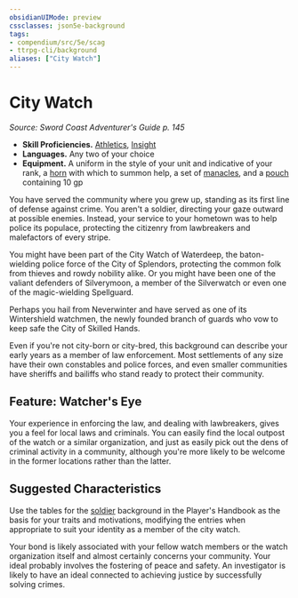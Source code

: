 ```yaml
---
obsidianUIMode: preview
cssclasses: json5e-background
tags:
- compendium/src/5e/scag
- ttrpg-cli/background
aliases: ["City Watch"]
---
```

# City Watch
*Source: Sword Coast Adventurer's Guide p. 145*  

- **Skill Proficiencies.** [Athletics](/3-Mechanics/CLI/rules/skills.md#Athletics), [Insight](/3-Mechanics/CLI/rules/skills.md#Insight)  
- **Languages.** Any two of your choice  
- **Equipment.** A uniform in the style of your unit and indicative of your rank, a [horn](/3-Mechanics/CLI/items/horn.md) with which to summon help, a set of [manacles](/3-Mechanics/CLI/items/manacles.md), and a [pouch](/3-Mechanics/CLI/items/pouch.md) containing 10 gp  

You have served the community where you grew up, standing as its first line of defense against crime. You aren't a soldier, directing your gaze outward at possible enemies. Instead, your service to your hometown was to help police its populace, protecting the citizenry from lawbreakers and malefactors of every stripe.

You might have been part of the City Watch of Waterdeep, the baton-wielding police force of the City of Splendors, protecting the common folk from thieves and rowdy nobility alike. Or you might have been one of the valiant defenders of Silverymoon, a member of the Silverwatch or even one of the magic-wielding Spellguard.

Perhaps you hail from Neverwinter and have served as one of its Wintershield watchmen, the newly founded branch of guards who vow to keep safe the City of Skilled Hands.

Even if you're not city-born or city-bred, this background can describe your early years as a member of law enforcement. Most settlements of any size have their own constables and police forces, and even smaller communities have sheriffs and bailiffs who stand ready to protect their community.

## Feature: Watcher's Eye

Your experience in enforcing the law, and dealing with lawbreakers, gives you a feel for local laws and criminals. You can easily find the local outpost of the watch or a similar organization, and just as easily pick out the dens of criminal activity in a community, although you're more likely to be welcome in the former locations rather than the latter.

## Suggested Characteristics

Use the tables for the [soldier](/3-Mechanics/CLI/backgrounds/soldier.md) background in the Player's Handbook as the basis for your traits and motivations, modifying the entries when appropriate to suit your identity as a member of the city watch.

Your bond is likely associated with your fellow watch members or the watch organization itself and almost certainly concerns your community. Your ideal probably involves the fostering of peace and safety. An investigator is likely to have an ideal connected to achieving justice by successfully solving crimes.